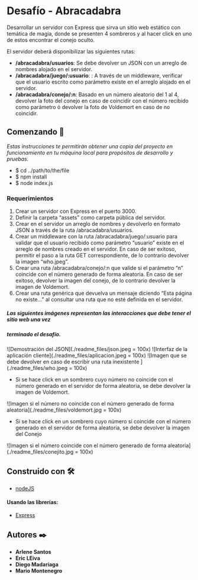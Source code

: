 # Desafío - Abracadabra

Desarrollar un servidor con Express que sirva un sitio web estático con temática de magia, donde se presenten 4
sombreros y al hacer click en uno de estos encontrar el conejo oculto.

El servidor deberá disponibilizar las siguientes rutas:

- **/abracadabra/usuarios**: Se debe devolver un JSON con un arreglo de nombres alojado en el servidor.
- **/abracadabra/juego/:usuario**: : A través de un middleware, verificar que el usuario escrito como parámetro existe
  en el arreglo alojado en el servidor.
- **/abracadabra/conejo/:n**: Basado en un número aleatorio del 1 al 4, devolver la foto del conejo en caso de coincidir
  con el número recibido como parámetro ó devolver la foto de Voldemort en caso de no coincidir.

## Comenzando 🚀

_Estas instrucciones te permitirán obtener una copia del proyecto en funcionamiento en tu máquina local para propósitos de desarrollo y pruebas._

- $ cd ../path/to/the/file
- $ npm install
- $ node index.js

### Requerimientos

1. Crear un servidor con Express en el puerto 3000.
2. Definir la carpeta “assets” como carpeta pública del servidor.
3. Crear en el servidor un arreglo de nombres y devolverlo en formato JSON a través de
   la ruta /abracadabra/usuarios.
4. Crear un middleware con la ruta /abracadabra/juego/:usuario para validar que el
   usuario recibido como parámetro “usuario” existe en el arreglo de nombres creado
   en el servidor.
   En caso de ser exitoso, permitir el paso a la ruta GET correspondiente, de lo contrario
   devolver la imagen “who.jpeg”.
5. Crear una ruta /abracadabra/conejo/:n que valide si el parámetro “n” coincide con el
   número generado de forma aleatoria.
   En caso de ser exitoso, devolver la imagen del conejo, de lo contrario devolver la
   imagen de Voldemort.
6. Crear una ruta genérica que devuelva un mensaje diciendo “Esta página no existe...”
   al consultar una ruta que no esté definida en el servidor.

##### Las siguientes imágenes representan las interacciones que debe tener el sitio web una vez

##### terminado el desafío.

![Demostración del JSON](./readme_files/json.jpeg = 100x)
![Interfaz de la aplicación cliente](./readme_files/aplicacion.jpeg = 100x)
![Imagen que se debe devolver en caso de escribir una ruta inexistente ](./readme_files/who.jpeg = 100x)

- Si se hace click en un sombrero cuyo número no coincide con el número generado en el
  servidor de forma aleatoria, se debe devolver la imagen de Voldemort.

![Imagen si el número no coincide con el número generado de forma aleatoria](./readme_files/voldemort.jpg = 100x)

- Si se hace click en un sombrero cuyo número sí coincide con el número generado en el
  servidor de forma aleatoria, se debe devolver la imagen del Conejo

![Imagen si el número coincide con el número generado de forma aleatoria](./readme_files/conejito.jpg = 100x)

## Construido con 🛠️

- [nodeJS](https://nodejs.org/en/)

#### Usando las librerías:

- [Express](https://expressjs.com/es/)

## Autores ✒️

- **Arlene Santos**
- **Eric LEiva**
- **Diego Madariaga**
- **Mario Montenegro**
